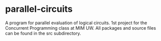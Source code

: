 # parallel-circuits
A program for parallel evaluation of logical circuits. 1st project for the Concurrent Programming class at MIM UW.
All packages and source files can be found in the src subdirectory.
